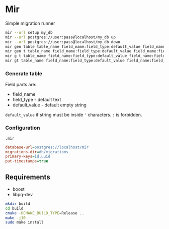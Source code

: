 # Mir

Simple migration runner

```bash
mir --url setup my_db
mir --url postgres://user:pass@localhost/my_db up
mir --url postgres://user:pass@localhost/my_db down
mir gen table table_name field_name:field_type:default_value field_name:field_type:default_value
mir gen t table_name field_name:field_type:default_value field_name:field_type:default_value
mir g t table_name field_name:field_type:default_value field_name:field_type:default_value
mir gt table_name field_name:field_type:default_value field_name:field_type:default_value
```

### Generate table

Field parts are:

* field_name
* field_type - default text
* default_value - default empty string

`default_value` if string must be inside `'` characters. `:` is forbidden.

### Configuration

`.mir`

```ini
database-url=postgres://localhost/mir
migrations-dir=db/migrations
primary-keys=id,uuid
put-timestamps=true
```
## Requirements

* boost
* libpq-dev

```bash
mkdir build
cd build
cmake -DCMAKE_BUILD_TYPE=Release ..
make -j10
sudo make install
```
